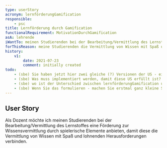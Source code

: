 ```yaml
---
type: userStory
acronym: lernförderungGamification
responsible:
    - psc
title: Lernförderung durch Gamification
functionalRequirement: MotivationDurchGamification
asA: lehrende
iWantTo: meinen Studierenden bei der Bearbeitung/Vermittlung des Lernstoffes eine Förderung zur Wissensvermittlung durch spielerische Elemente anbieten
forThisReason: meine Studierenden die Vermittlung von Wissen mit Spaß und lohnenden Herausforderungen verbinden.
history:
    v1:
        date: 2021-07-23
        comment: initially created
todo:
    - (sbe) Sie haben jetzt hier zwei gleiche (?) Versionen der US - einmal die oben durch das Front Matter definierte (asA ... iWantTo ... forThisReason), und unten nochmal als Text. Bitte nutzen Sie *nur* das Front Matter.    
    - (sbe) Was muss implementiert werden, damit diese US erfüllt ist? Ist mir unklar.
    - (sbe) wo ist der Unterschied zwischen lernförderungGamification und lernmotivationGamification? Scheint mir dieselbe US, aus zwei Perspektiven (haben wollen / anbieten) formuliert.
    - (sbe) Wenn Sie das formulieren - machen Sie erstmal ganz kleine Schritte, so dass das in einen Sprint passt! 
---
```


## User Story

Als Dozent möchte ich meinen Studierenden bei der Bearbeitung/Vermittlung des Lernstoffes eine Förderung zur Wissensvermittlung durch spielerische Elemente anbieten, damit diese die Vermittlung von Wissen mit Spaß und lohnenden Herausforderungen verbinden.